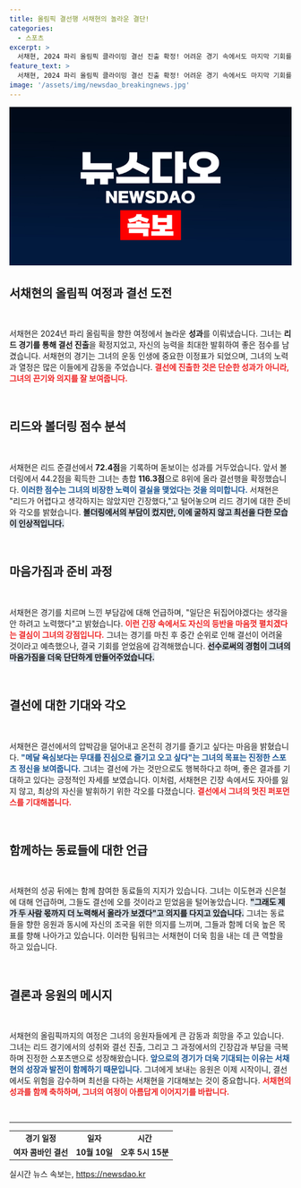 ```yaml
---
title: 올림픽 결선행 서채현의 놀라운 결단!
categories:
  - 스포츠
excerpt: >
  서채현, 2024 파리 올림픽 클라이밍 결선 진출 확정! 어려운 경기 속에서도 마지막 기회를 잡고 기쁨을 전하며 메달 욕심보다 무대를 즐기겠다는 포부를 밝혔습니다. 응원하러 나온 관중과 함께하는 순간이 기대된다는 그녀의 열정에 귀 기울여보세요!
feature_text: >
  서채현, 2024 파리 올림픽 클라이밍 결선 진출 확정! 어려운 경기 속에서도 마지막 기회를 잡고 기쁨을 전하며 메달 욕심보다 무대를 즐기겠다는 포부를 밝혔습니다. 응원하러 나온 관중과 함께하는 순간이 기대된다는 그녀의 열정에 귀 기울여보세요!
image: '/assets/img/newsdao_breakingnews.jpg'
---
```


<p><img src="/assets/img/newsdao_breakingnews.jpg" alt="firstkoreanews 속보" /></p>

<h2 data-ke-size="size26">서채현의 올림픽 여정과 결선 도전</h2>

<p data-ke-size="size16">&nbsp;</p>

<p>서채현은 2024년 파리 올림픽을 향한 여정에서 놀라운 <strong>성과</strong>를 이뤄냈습니다. 그녀는 <strong>리드 경기를 통해 결선 진출</strong>을 확정지었고, 자신의 능력을 최대한 발휘하여 좋은 점수를 남겼습니다. 서채현의 경기는 그녀의 운동 인생에 중요한 이정표가 되었으며, 그녀의 노력과 열정은 많은 이들에게 감동을 주었습니다. <b><span style="color: #ee2323;">결선에 진출한 것은 단순한 성과가 아니라, 그녀의 끈기와 의지를 잘 보여줍니다.</span></b></p>

<p data-ke-size="size16">&nbsp;</p>

<h2 data-ke-size="size26">리드와 볼더링 점수 분석</h2>

<p data-ke-size="size16">&nbsp;</p>

<p>서채현은 리드 준결선에서 <strong>72.4점</strong>을 기록하며 돋보이는 성과를 거두었습니다. 앞서 볼더링에서 44.2점을 획득한 그녀는 총합 <strong>116.3점</strong>으로 8위에 올라 결선행을 확정했습니다. <b><span style="color: #1a5490;">이러한 점수는 그녀의 비장한 노력이 결실을 맺었다는 것을 의미합니다.</span></b> 서채현은 "리드가 어렵다고 생각하지는 않았지만 긴장했다,"고 털어놓으며 리드 경기에 대한 준비와 각오를 밝혔습니다. <b><span style="background-color: #21538527;">볼더링에서의 부담이 컸지만, 이에 굴하지 않고 최선을 다한 모습이 인상적입니다.</span></b></p>

<p data-ke-size="size16">&nbsp;</p>

<h2 data-ke-size="size26">마음가짐과 준비 과정</h2>

<p data-ke-size="size16">&nbsp;</p>

<p>서채현은 경기를 치르며 느낀 부담감에 대해 언급하며, "일단은 뒤집어야겠다는 생각을 안 하려고 노력했다"고 밝혔습니다. <b><span style="color: #ee2323;">이런 긴장 속에서도 자신의 등반을 마음껏 펼치겠다는 결심이 그녀의 강점입니다.</span></b> 그녀는 경기를 마친 후 중간 순위로 인해 결선이 어려울 것이라고 예측했으나, 결국 기회를 얻었음에 감격해했습니다. <b><span style="background-color: #21538527;">선수로써의 경험이 그녀의 마음가짐을 더욱 단단하게 만들어주었습니다.</span></b></p>

<p data-ke-size="size16">&nbsp;</p>

<h2 data-ke-size="size26">결선에 대한 기대와 각오</h2>

<p data-ke-size="size16">&nbsp;</p>

<p>서채현은 결선에서의 압박감을 덜어내고 온전히 경기를 즐기고 싶다는 마음을 밝혔습니다. <b><span style="color: #1a5490;">"메달 욕심보다는 무대를 진심으로 즐기고 오고 싶다"는 그녀의 목표는 진정한 스포츠 정신을 보여줍니다.</span></b> 그녀는 결선에 가는 것만으로도 행복하다고 하며, 좋은 결과를 기대하고 있다는 긍정적인 자세를 보였습니다. 이처럼, 서채현은 긴장 속에서도 자아를 잃지 않고, 최상의 자신을 발휘하기 위한 각오를 다졌습니다. <b><span style="color: #ee2323;">결선에서 그녀의 멋진 퍼포먼스를 기대해봅니다.</span></b></p>

<p data-ke-size="size16">&nbsp;</p>

<h2 data-ke-size="size26">함께하는 동료들에 대한 언급</h2>

<p data-ke-size="size16">&nbsp;</p>

<p>서채현의 성공 뒤에는 함께 참여한 동료들의 지지가 있습니다. 그녀는 이도현과 신은철에 대해 언급하며, 그들도 결선에 오를 것이라고 믿었음을 털어놓았습니다. <b><span style="background-color: #21538527;">"그래도 제가 두 사람 몫까지 더 노력해서 올라가 보겠다"고 의지를 다지고 있습니다.</span></b> 그녀는 동료들을 향한 응원과 동시에 자신의 조국을 위한 의지를 느끼며, 그들과 함께 더욱 높은 목표를 향해 나아가고 있습니다. 이러한 팀워크는 서채현이 더욱 힘을 내는 데 큰 역할을 하고 있습니다.</p>

<p data-ke-size="size16">&nbsp;</p>

<h2 data-ke-size="size26">결론과 응원의 메시지</h2>

<p data-ke-size="size16">&nbsp;</p>

<p>서채현의 올림픽까지의 여정은 그녀의 응원자들에게 큰 감동과 희망을 주고 있습니다. 그녀는 리드 경기에서의 성취와 결선 진출, 그리고 그 과정에서의 긴장감과 부담을 극복하며 진정한 스포츠맨으로 성장해왔습니다. <b><span style="color: #1a5490;">앞으로의 경기가 더욱 기대되는 이유는 서채현의 성장과 발전이 함께하기 때문입니다.</span></b> 그녀에게 보내는 응원은 이제 시작이니, 결선에서도 위험을 감수하며 최선을 다하는 서채현을 기대해보는 것이 중요합니다. <b><span style="color: #ee2323;">서채현의 성과를 함께 축하하며, 그녀의 여정이 아름답게 이어지기를 바랍니다.</span></b></p>

<p data-ke-size="size16">&nbsp;</p>

<hr>

<table>
  <tr>
    <td style="text-align: center; height: 17px;"><b>경기 일정</b></td>
    <td style="text-align: center; height: 17px;"><b>일자</b></td>
    <td style="text-align: center; height: 17px;"><b>시간</b></td>
  </tr>
  <tr>
    <td style="text-align: center; height: 17px;"><b>여자 콤바인 결선</b></td>
    <td style="text-align: center; height: 17px;"><b>10월 10일</b></td>
    <td style="text-align: center; height: 17px;"><b>오후 5시 15분</b></td>
  </tr>
</table>
실시간 뉴스 속보는, <a href="https://newsdao.kr" rel="dofollow">https://newsdao.kr</a>


